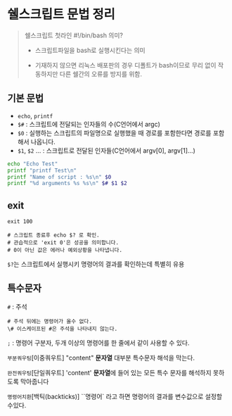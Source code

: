 # 쉘스크립트 문법 정리

> 쉘스크립트 첫라인 #!/bin/bash 의미?
>
> * 스크립트파일을 bash로 실행시킨다는 의미
>
> * 기재하지 않으면 리눅스 배포판의 경우 디폴트가 bash이므로 무리 없이 작동하지만
>   다른 쉘간의 오류를 방지를 위함.



## 기본 문법

* `echo`, `printf`
* `$#` : 스크립트에 전달되는 인자들의 수(C언어에서 argc)
* `$0` : 실행하는 스크립트의 파일명으로 실행했을 때 경로를 포함한다면 경로를 포함해서 나옵니다.
* `$1`, `$2` … : 스크립트로 전달된 인자들(C언어에서 argv[0], argv[1]…)

```bash
echo "Echo Test"
printf "printf Test\n"
printf "Name of script : %s\n" $0 
printf "%d arguments %s %s\n" $# $1 $2
```





## exit

```
exit 100

# 스크립트 종료후 echo $? 로 확인.
# 관습적으로 'exit 0'은 성공을 의미합니다.
# 0이 아닌 값은 에러나 예외상황을 나타냅니다.
```

`$?`는 스크립트에서 실행시키 명령어의 결과를 확인하는데 특별히 유용



## 특수문자

`#` : 주석  

```ㅠㅁ노
# 주석 뒤에는 명령어가 올수 없다.
\# 이스케이프된 #은 주석을 나타내지 않는다.
```

`;` : 명령어 구분자, 두개 이상의 명령어를 한 줄에서 같이 사용할 수 있다.

`부분쿼우팅`[이중쿼우트]  "content" **문자열** 대부분 특수문자 해석을 막는다.

`완전쿼우팅`[단일쿼우트]  'content'  **문자열**에 들어 있는 모든 특수 문자를 해석하지 못하도록 막아줍니다

`명령어치환`[백틱(backticks)] ``명령어` 라고 하면 명령어의 결과를 변수값으로 설정할 수있다.





